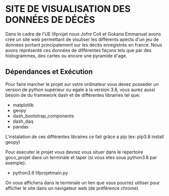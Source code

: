 # SITE DE VISUALISATION DES DONNÉES DE DÉCÈS
Dans le cadre de l'UE lifprojet nous Jofre Coll et Gokana Emmanuel avons créé un site web permettant de visuliser les différents apects d'un
jeu de données portant principalement sur les décès enregistrés en france. Nous avons représenté ces données de
différentes façons tels que par des histogrammes, des cartes ou encore une pyramide d'age.

## Dépendances et Exécution
Pour faire marcher le projet sur votre ordinateur vous devez posseder un version de python supérieur ou egale à la 
version 3.8, vous aurez aussi besoin de du framework dash et de différentes librairies tel que:
- matplotlib
- geopy
- dash_bootstrap_components
- dash_daq
- pandas

L'instalation de ces différentes libraires ce fait grâce a pip (ex: pip3.8 install geopy)

Pour executer le projet vous devrez vous situer dans le repertoire goco_projet dans un 
terminale et taper (si vous etes sous python3.8 par exemple):

- python3.8 lifprojetmain.py

On vous affichera dans le terminale un lien que vous pourrez utiliser pour afficher le site 
dans un navigateur web (de préférence chrome)

